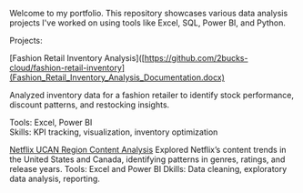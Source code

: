 Welcome to my portfolio. This repository showcases various data analysis projects I've worked on using tools like Excel, SQL, Power BI, and Python.

Projects:

[Fashion Retail Inventory Analysis]([https://github.com/2bucks-cloud/fashion-retail-inventory](Fashion_Retail_Inventory_Analysis_Documentation.docx)

Analyzed inventory data for a fashion retailer to identify stock performance, discount patterns, and restocking insights.

Tools: Excel, Power BI  
Skills: KPI tracking, visualization, inventory optimization

[Netflix UCAN Region Content Analysis](https://github.com/2bucks-cloud/netflix-ucan-analysis)
Explored Netflix’s content trends in the United States and Canada, identifying patterns in genres, ratings, and release years.
Tools: Excel and Power BI
Dkills: Data cleaning, exploratory data analysis, reporting.

